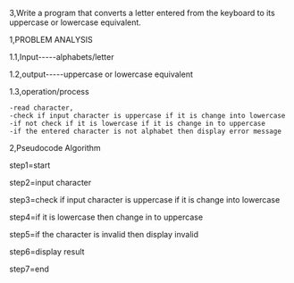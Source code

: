 3,Write a program that converts a letter entered from the keyboard to its uppercase or lowercase equivalent.

1,PROBLEM ANALYSIS

1.1,Input-----alphabets/letter

1.2,output-----uppercase or lowercase equivalent

1.3,operation/process

    -read character, 
	-check if input character is uppercase if it is change into lowercase 
    -if not check if it is lowercase if it is change in to uppercase 
	-if the entered character is not alphabet then display error message 

2,Pseudocode Algorithm 

step1=start

step2=input character 

step3=check if input character is uppercase if it is change into lowercase 

step4=if it is lowercase then change in to uppercase

step5=if the character is invalid then display invalid

step6=display result

step7=end 

